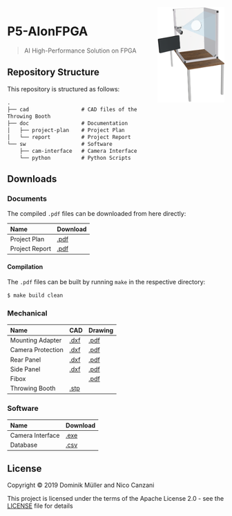 <img src="https://github.com/MuellerDominik/P5-AIonFPGA/blob/master/doc/report/graphics/top_assembly.png" align="right" alt="Throwing Booth Render" height="220">

# P5-AIonFPGA

> AI High-Performance Solution on FPGA

## Repository Structure

This repository is structured as follows:

```
.
├── cad                 # CAD files of the Throwing Booth
├── doc                 # Documentation
│   ├── project-plan    # Project Plan
│   └── report          # Project Report
└── sw                  # Software
    ├── cam-interface   # Camera Interface
    └── python          # Python Scripts
```

## Downloads

### Documents

The compiled `.pdf` files can be downloaded from here directly:

| Name           | Download               |
|:-------------- |:---------------------- |
| Project Plan   | [.pdf][Project Plan]   |
| Project Report | [.pdf][Project Report] |

#### Compilation

The `.pdf` files can be built by running `make` in the respective directory:

```bash
$ make build clean
```

### Mechanical

| Name               | CAD                       | Drawing                           |
|:------------------ |:------------------------- |:--------------------------------- |
| Mounting Adapter   | [.dxf][Mounting Adapter]  | [.pdf][Mounting Adapter Drawing]  |
| Camera Protection  | [.dxf][Camera Protection] | [.pdf][Camera Protection Drawing] |
| Rear Panel         | [.dxf][Rear Panel]        | [.pdf][Rear Panel Drawing]        |
| Side Panel         | [.dxf][Side Panel]        | [.pdf][Side Panel Drawing]        |
| Fibox              |                           | [.pdf][Fibox Drawing]             |
| Throwing Booth     | [.stp][Throwing Booth]    |                                   |

### Software

| Name             | Download                 |
|:---------------- |:------------------------ |
| Camera Interface | [.exe][Camera Interface] |
| Database         | [.csv][Database]         |

## License

Copyright &copy; 2019 Dominik Müller and Nico Canzani

This project is licensed under the terms of the Apache License 2.0 - see the [LICENSE](LICENSE "LICENSE") file for details

[Project Plan]: https://github.com/MuellerDominik/P5-AIonFPGA/releases/download/v0.0.2/p5_aionfpga_project-plan_canzani_mueller.pdf
[Project Report]: https://github.com/MuellerDominik/P5-AIonFPGA/releases/download/v1.0.0/p5_aionfpga_report_canzani_mueller.pdf
[Mounting Adapter]: https://github.com/MuellerDominik/P5-AIonFPGA/releases/download/v0.0.3/MountingAdapter.dxf
[Camera Protection]: https://github.com/MuellerDominik/P5-AIonFPGA/releases/download/v0.0.3/CameraProtection.dxf
[Rear Panel]: https://github.com/MuellerDominik/P5-AIonFPGA/releases/download/v0.0.4/RearPanel.dxf
[Side Panel]: https://github.com/MuellerDominik/P5-AIonFPGA/releases/download/v0.0.4/SidePanel.dxf
[Throwing Booth]: https://github.com/MuellerDominik/P5-AIonFPGA/releases/download/v1.0.0/Throwing_Booth_Model.stp
[Mounting Adapter Drawing]: https://github.com/MuellerDominik/P5-AIonFPGA/releases/download/v1.0.0/Mounting_Adapter_Drawing.pdf
[Camera Protection Drawing]: https://github.com/MuellerDominik/P5-AIonFPGA/releases/download/v1.0.0/Camera_Protection_Drawing.pdf
[Rear Panel Drawing]: https://github.com/MuellerDominik/P5-AIonFPGA/releases/download/v1.0.0/Rear_Panel_Drawing.pdf
[Side Panel Drawing]: https://github.com/MuellerDominik/P5-AIonFPGA/releases/download/v1.0.0/Side_Panel_Drawing.pdf
[Fibox Drawing]: https://github.com/MuellerDominik/P5-AIonFPGA/releases/download/v1.0.0/Fibox_Drawing.pdf
[Camera Interface]: https://github.com/MuellerDominik/P5-AIonFPGA/releases/download/v1.0.0/cam-interface.exe
[Database]: https://github.com/MuellerDominik/P5-AIonFPGA/releases/download/v1.0.0/aionfpga_db.csv
